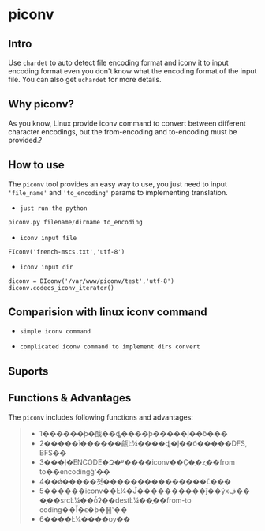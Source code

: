piconv
======

## Intro
Use `chardet` to auto detect file encoding format and iconv it to input encoding format even you don't know what the encoding format of the input file. You can also get `uchardet` for more details.


## Why piconv?
As you know, Linux provide iconv command to convert between different character encodings, but the from-encoding and to-encoding must be provided.?


## How to use
The `piconv` tool provides an easy way to use, you just need to input `'file_name'` and `'to_encoding'` params to implementing translation.

* `just run the python`
```python
piconv.py filename/dirname to_encoding
```

* `iconv input file`
```
FIconv('french-mscs.txt','utf-8')
```

* `iconv input dir`
```
diconv = DIconv('/var/www/piconv/test','utf-8')
diconv.codecs_iconv_iterator()
```

## Comparision with linux iconv command

* `simple iconv command`


* `complicated iconv command to implement dirs convert`


## Suports


## Functions & Advantages
The `piconv` includes following functions and advantages:

> * 1������ƥ�䣬��ȡ����ƥ�����ļ��б���
> * 2�����ٱ������㼶Ŀ¼����ȡ�ļ��б�����DFS, BFS��
> * 3���ļ�ENCODE�Զ�ʶ����iconv��Ҫ�ֶ�ȥָ��from to��encodingģʽ��
> * 4��ǿ�����쳣���������������Ľ���
> * 5������iconv��Ŀ¼�Ĵ����������ĵ��ýӿڣ���ָ��srcĿ¼��ȱʡ��destĿ¼��ָ��from-to coding��Ĭ�ϵ�ƥ�䷽ʽ��
> * 6����Ŀ¼����ѹ��

[^code]: chardet
[^code]: http://lxr.mozilla.org/seamonkey/source/extensions/universalchardet/
